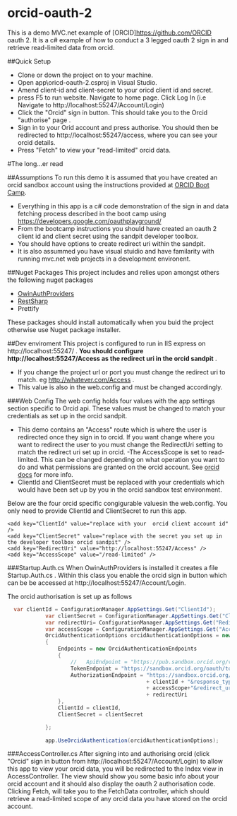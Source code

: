 # orcid-oauth-2
This is a demo MVC.net example of [ORCID]https://github.com/ORCID oauth 2. 
It is a c# example of how to conduct a 3 legged oauth 2 sign in and retrieve read-limited data from orcid.

##Quick Setup
- Clone or down the project on to your machine. 
- Open app\oricd-oauth-2.csproj in Visual Studio.
- Amend client-id and client-secret to your oricd client id and secret.
- press F5 to run website. Navigate to home page. Click Log In (i.e Navigate to http://localhost:55247/Account/Login) 
- Click the "Orcid" sign in button. This should take you to the Orcid "authorise" page .
- Sign in to your Orid account and press authorise. You should then be redirected to http://localhost:55247/access, where you can see your orcid details.
- Press "Fetch" to view your "read-limited" orcid data.

#The long...er read

##Assumptions
To run this demo it is assumed that you have created an orcid sandbox account using the instructions provided at [ORCID Boot Camp](https://github.com/alainna/vala2016). 
- Everything in this app is a c# code demonstration of the sign in and data fetching  process described in the boot camp using https://developers.google.com/oauthplayground/
- From the bootcamp instructions you should have created an oauth 2 client id and client secret using the sandpit developer toolbox.
- You should have options to create redirect uri within the sandpit.
- It is also assummed you have visual stuidio and have familarity with running mvc.net web projects in a development environent.

##Nuget Packages
This project includes and relies upon amongst others the following nuget packages
- [OwinAuthProviders](https://github.com/TerribleDev/OwinOAuthProviders)
- [RestSharp](http://restsharp.org/)
- Prettify

These packages should install automatically when you buid the project otherwise use Nuget package installer.

##Dev enviroment
This project is configured to run in IIS express on http://localhost:55247/ . 
**You should configure http://localhost:55247/Access as the redirect uri in the orcid sandpit** . 
- If you change the project url or port  you must change the redirect uri to match. eg http://whatever.com/Access .
- This value is also in the web.config and must be changed accordingly. 

###Web Config
The web config holds four values with the app settings section  specific to Orcid api. These values must be changed to match your credentials as set up in the orcid sandpit.
- This demo contains an "Access"  route which is where the user is redirected once they sign in to orcid. If you want change where you want to redirect the user to you must change the RedirectUri setting to match the redirect uri set up in orcid.
-The AccessScope is set to read-limited. This can be changed depending on what operation you want to do and what permissions are granted on the orcid account. See [orcid docs](http://members.orcid.org/api/introduction-orcid-member-api) for more info.
- ClientId and  ClientSecret must be replaced with your credentials which would have been set up by you in the orcid sandbox test environment.

Below are the four orcid specific congigurable valuesin the web.config. You only need to provide ClientId and ClientSecret to run this app.

    <add key="ClientId" value="replace with your  orcid client account id" />
    <add key="ClientSecret" value="replace with the secret you set up in the developer toolbox orcid sandpit" />
    <add key="RedirectUri" value="http://localhost:55247/Access" />
    <add key="AccessScope" value="/read-limited" />
   
 ###Startup.Auth.cs
 When OwinAuthProviders is installed it creates a file Startup.Auth.cs . Within this class you enable the orcid sign in button which can be be accessed at http://localhost:55247/Account/Login.

The orcid authorisation is set up as follows
```c#
  var clientId = ConfigurationManager.AppSettings.Get("ClientId");
            var clientSecret = ConfigurationManager.AppSettings.Get("ClientSecret");
            var redirectUri= ConfigurationManager.AppSettings.Get("RedirectUri");
            var accessScope = ConfigurationManager.AppSettings.Get("AccessScope");
            OrcidAuthenticationOptions orcidAuthenticationOptions = new OrcidAuthenticationOptions
            {
                Endpoints = new OrcidAuthenticationEndpoints
                {
                    //   ApiEndpoint = "https://pub.sandbox.orcid.org/v1.2/0000-0003-0514-2115/orcid-profile",
                    TokenEndpoint = "https://sandbox.orcid.org/oauth/token",
                    AuthorizationEndpoint = "https://sandbox.orcid.org/oauth/authorize?client_id=" 
                                            + clientId + "&response_type=code&scope="
                                            + accessScope+"&redirect_uri=" 
                                            + redirectUri
                },
                ClientId = clientId,
                ClientSecret = clientSecret

            };
 
            app.UseOrcidAuthentication(orcidAuthenticationOptions);
```

###AccessController.cs
After signing into and authorising orcid (click "Orcid" sign in button from http://localhost:55247/Account/Login)  to allow this app to view your orcid data, you will be redirected to the Index view in AccessController. The view should show you some basic info about your orcid account and it should also display the oauth 2 authorisation code.
Clicking Fetch, will take you to the FetchData controller, which should retrieve a read-limited scope of any orcid data you have stored on the orcid account. 